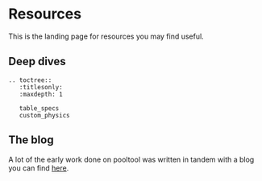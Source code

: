 # Resources

This is the landing page for resources you may find useful.

## Deep dives

```{eval-rst}
.. toctree::
   :titlesonly:
   :maxdepth: 1

   table_specs 
   custom_physics 
```

## The blog

A lot of the early work done on pooltool was written in tandem with a blog you can find [here](https://ekiefl.github.io/projects/pooltool/).
